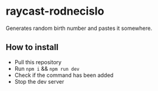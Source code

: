 # raycast-rodnecislo

Generates random birth number and pastes it somewhere.

## How to install
- Pull this repository
- Run `npm i` && `npm run dev`
- Check if the command has been added
- Stop the dev server
